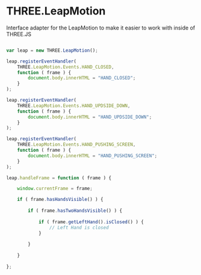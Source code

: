THREE.LeapMotion
================

Interface adapter for the LeapMotion to make it easier to work with inside of THREE.JS


```javascript

var leap = new THREE.LeapMotion();

leap.registerEventHandler(
	THREE.LeapMotion.Events.HAND_CLOSED,
	function ( frame ) {
		document.body.innerHTML = "HAND_CLOSED";
	}
);

leap.registerEventHandler(
	THREE.LeapMotion.Events.HAND_UPDSIDE_DOWN,
	function ( frame ) {
		document.body.innerHTML = "HAND_UPDSIDE_DOWN";
	}
);

leap.registerEventHandler(
	THREE.LeapMotion.Events.HAND_PUSHING_SCREEN,
	function ( frame ) {
		document.body.innerHTML = "HAND_PUSHING_SCREEN";
	}
);

leap.handleFrame = function ( frame ) {

	window.currentFrame = frame;

	if ( frame.hasHandsVisible() ) {
		
		if ( frame.hasTwoHandsVisible() ) {
			
			if ( frame.getLeftHand().isClosed() ) {
				// Left Hand is closed
			}
			
		}
		
	}
	
};


```